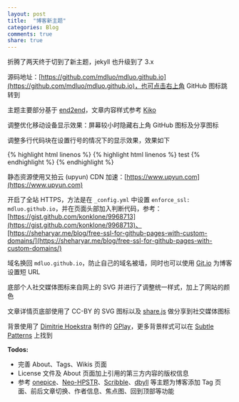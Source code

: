 ```yaml
---
layout: post
title:  "博客新主题"
categories: Blog
comments: true
share: true
---
```


折腾了两天终于切到了新主题，jekyll 也升级到了 3.x

源码地址：[https://github.com/mdluo/mdluo.github.io](https://github.com/mdluo/mdluo.github.io)，也可点击右上角 GitHub 图标跳转到

主题主要部分基于 [end2end](https://github.com/nandomoreirame/end2end)，文章内容样式参考 [Kiko](https://github.com/gfjaru/Kiko)

调整优化移动设备显示效果：屏幕较小时隐藏右上角 GitHub 图标及分享图标

调整多行代码块在设置行号的情况下的显示效果，效果如下

{% highlight html linenos %}
{% highlight html linenos %}
test
{% endhighlight %}
{% endhighlight %}

静态资源使用又拍云 (upyun) CDN 加速：[https://www.upyun.com](https://www.upyun.com)

开启了全站 HTTPS，方法是在 `_config.yml` 中设置 `enforce_ssl: mdluo.github.io`，并在页面头部加入判断代码，参考：[https://gist.github.com/konklone/9968713](https://gist.github.com/konklone/9968713)、[https://sheharyar.me/blog/free-ssl-for-github-pages-with-custom-domains/](https://sheharyar.me/blog/free-ssl-for-github-pages-with-custom-domains/)

域名换回 `mdluo.github.io`，防止自己的域名被墙，同时也可以使用 [Git.io](https://git.io/) 为博客设置短 URL

底部个人社交媒体图标来自网上的 SVG 并进行了调整统一样式，加上了网站的颜色

文章详情页底部使用了 CC-BY 的 SVG 图标以及 [share.js](http://overtrue.me/share.js/) 做分享到社交媒体图标

背景使用了 [Dimitrie Hoekstra](http://dhesign.com/) 制作的 [GPlay](http://subtlepatterns.com/gplay/)，更多背景样式可以在 [Subtle Patterns](http://subtlepatterns.com/) 上找到

**Todos:**

- 完善 About、Tags、Wikis 页面
- License 文件及 About 页面加上引用的第三方内容的版权信息
- 参考 [onepice](https://github.com/guovz/onepice)、[Neo-HPSTR](https://github.com/aron-bordin/neo-hpstr-jekyll-theme)、[Scribble](https://github.com/muan/scribble)、[dbyll](https://github.com/dbtek/dbyll) 等主题为博客添加 Tag 页面、前后文章切换、作者信息、焦点图、回到顶部等功能
